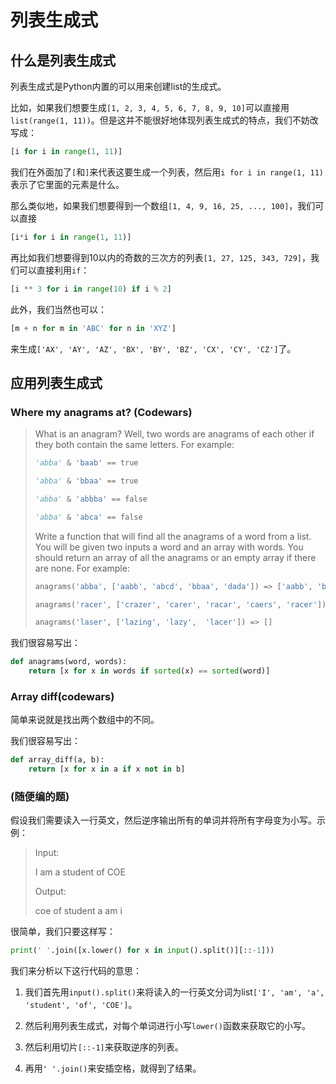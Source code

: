 # 列表生成式

## 什么是列表生成式

列表生成式是Python内置的可以用来创建list的生成式。

比如，如果我们想要生成`[1, 2, 3, 4, 5, 6, 7, 8, 9, 10]`可以直接用`list(range(1, 11))`。但是这并不能很好地体现列表生成式的特点，我们不妨改写成：

```python
[i for i in range(1, 11)]
```

我们在外面加了`[`和`]`来代表这要生成一个列表，然后用`i for i in range(1, 11)`表示了它里面的元素是什么。

那么类似地，如果我们想要得到一个数组`[1, 4, 9, 16, 25, ..., 100]`，我们可以直接

```python
[i*i for i in range(1, 11)]
```

再比如我们想要得到10以内的奇数的三次方的列表`[1, 27, 125, 343, 729]`，我们可以直接利用`if`：

```python
[i ** 3 for i in range(10) if i % 2]
```

此外，我们当然也可以：

```python
[m + n for m in 'ABC' for n in 'XYZ']
```

来生成`['AX', 'AY', 'AZ', 'BX', 'BY', 'BZ', 'CX', 'CY', 'CZ']`了。

## 应用列表生成式

### Where my anagrams at? (Codewars)

> What is an anagram? Well, two words are anagrams of each other if they both contain the same letters. For example:
>
> ```python
> 'abba' & 'baab' == true
> 
> 'abba' & 'bbaa' == true
> 
> 'abba' & 'abbba' == false
> 
> 'abba' & 'abca' == false
> ```
>
> Write a function that will find all the anagrams of a word from a list. You will be given two inputs a word and an array with words. You should return an array of all the anagrams or an empty array if there are none. For example:
>
> ```python
> anagrams('abba', ['aabb', 'abcd', 'bbaa', 'dada']) => ['aabb', 'bbaa']
> 
> anagrams('racer', ['crazer', 'carer', 'racar', 'caers', 'racer']) => ['carer', 'racer']
> 
> anagrams('laser', ['lazing', 'lazy',  'lacer']) => []
> ```

我们很容易写出：

```python
def anagrams(word, words):
    return [x for x in words if sorted(x) == sorted(word)]
```

### Array diff(codewars)

简单来说就是找出两个数组中的不同。

我们很容易写出：

```python
def array_diff(a, b):
    return [x for x in a if x not in b]
```

### (随便编的题)

假设我们需要读入一行英文，然后逆序输出所有的单词并将所有字母变为小写。示例：

>Input: 
>
>I am a student of COE
>
>Output: 
>
>coe of student a am i

很简单，我们只要这样写：

```python
print(' '.join([x.lower() for x in input().split()][::-1]))
```

我们来分析以下这行代码的意思：

1. 我们首先用`input().split()`来将读入的一行英文分词为list`['I', 'am', 'a', 'student', 'of', 'COE']`。

2. 然后利用列表生成式，对每个单词进行小写`lower()`函数来获取它的小写。

3. 然后利用切片`[::-1]`来获取逆序的列表。

4. 再用`' '.join()`来安插空格，就得到了结果。

